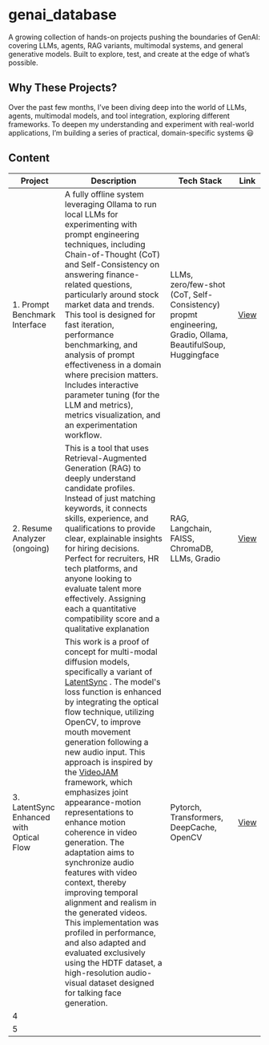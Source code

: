 # genai_database
 A growing collection of hands-on projects pushing the boundaries of GenAI: covering LLMs, agents, RAG variants, multimodal systems, and general generative models. Built to explore, test, and create at the edge of what’s possible.

## Why These Projects?
Over the past few months, I’ve been diving deep into the world of LLMs, agents, multimodal models, and tool integration, exploring different frameworks. To deepen my understanding and experiment with real-world applications, I’m building a series of practical, domain-specific systems 😃

## Content

|  Project  | Description  | Tech Stack  | Link |
|----------------------|-----------------------------------------------------------------|----------------------------------------|----------------------------------------------|
| 1. Prompt Benchmark Interface| A fully offline system leveraging Ollama to run local LLMs for experimenting with prompt engineering techniques, including Chain-of-Thought (CoT) and Self-Consistency on answering finance-related questions, particularly around stock market data and trends. This tool is designed for fast iteration, performance benchmarking, and analysis of prompt effectiveness in a domain where precision matters. Includes interactive parameter tuning (for the LLM and metrics), metrics visualization, and an experimentation workflow.   | LLMs, zero/few-shot (CoT,  Self-Consistency) propmt engineering, Gradio, Ollama, BeautifulSoup, Huggingface    | [View](https://github.com/emedinac/PromptBenchmarkInterface) |
| 2. Resume Analyzer (ongoing) |  This is a tool that uses Retrieval-Augmented Generation (RAG) to deeply understand candidate profiles. Instead of just matching keywords, it connects skills, experience, and qualifications to provide clear, explainable insights for hiring decisions. Perfect for recruiters, HR tech platforms, and anyone looking to evaluate talent more effectively. Assigning each a quantitative compatibility score and a qualitative explanation  | RAG, Langchain, FAISS, ChromaDB, LLMs, Gradio  | [View](https://github.com/emedinac/ResumeAnalyzer)  |
| 3. LatentSync Enhanced with Optical Flow | This work is a proof of concept for multi-modal diffusion models, specifically a variant of [LatentSync](https://arxiv.org/abs/2412.09262) . The model's loss function is enhanced by integrating the optical flow technique, utilizing OpenCV, to improve mouth movement generation following a new audio input. This approach is inspired by the [VideoJAM](https://arxiv.org/abs/2502.02492) framework, which emphasizes joint appearance-motion representations to enhance motion coherence in video generation. The adaptation aims to synchronize audio features with video context, thereby improving temporal alignment and realism in the generated videos. This implementation was profiled in performance, and also adapted and evaluated exclusively using the HDTF dataset, a high-resolution audio-visual dataset designed for talking face generation. | Pytorch, Transformers, DeepCache, OpenCV | [View](https://github.com/emedinac/LatentSync)
| 4            |    | |
| 5            |    | |
